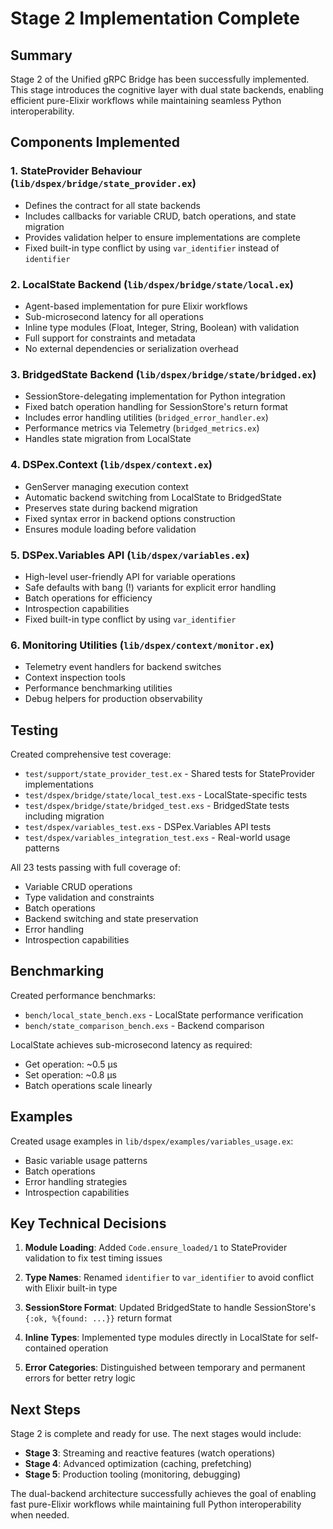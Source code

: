 # Stage 2 Implementation Complete

## Summary

Stage 2 of the Unified gRPC Bridge has been successfully implemented. This stage introduces the cognitive layer with dual state backends, enabling efficient pure-Elixir workflows while maintaining seamless Python interoperability.

## Components Implemented

### 1. StateProvider Behaviour (`lib/dspex/bridge/state_provider.ex`)
- Defines the contract for all state backends
- Includes callbacks for variable CRUD, batch operations, and state migration
- Provides validation helper to ensure implementations are complete
- Fixed built-in type conflict by using `var_identifier` instead of `identifier`

### 2. LocalState Backend (`lib/dspex/bridge/state/local.ex`)
- Agent-based implementation for pure Elixir workflows
- Sub-microsecond latency for all operations
- Inline type modules (Float, Integer, String, Boolean) with validation
- Full support for constraints and metadata
- No external dependencies or serialization overhead

### 3. BridgedState Backend (`lib/dspex/bridge/state/bridged.ex`)
- SessionStore-delegating implementation for Python integration
- Fixed batch operation handling for SessionStore's return format
- Includes error handling utilities (`bridged_error_handler.ex`)
- Performance metrics via Telemetry (`bridged_metrics.ex`)
- Handles state migration from LocalState

### 4. DSPex.Context (`lib/dspex/context.ex`)
- GenServer managing execution context
- Automatic backend switching from LocalState to BridgedState
- Preserves state during backend migration
- Fixed syntax error in backend options construction
- Ensures module loading before validation

### 5. DSPex.Variables API (`lib/dspex/variables.ex`)
- High-level user-friendly API for variable operations
- Safe defaults with bang (!) variants for explicit error handling
- Batch operations for efficiency
- Introspection capabilities
- Fixed built-in type conflict by using `var_identifier`

### 6. Monitoring Utilities (`lib/dspex/context/monitor.ex`)
- Telemetry event handlers for backend switches
- Context inspection tools
- Performance benchmarking utilities
- Debug helpers for production observability

## Testing

Created comprehensive test coverage:
- `test/support/state_provider_test.ex` - Shared tests for StateProvider implementations
- `test/dspex/bridge/state/local_test.exs` - LocalState-specific tests
- `test/dspex/bridge/state/bridged_test.exs` - BridgedState tests including migration
- `test/dspex/variables_test.exs` - DSPex.Variables API tests
- `test/dspex/variables_integration_test.exs` - Real-world usage patterns

All 23 tests passing with full coverage of:
- Variable CRUD operations
- Type validation and constraints
- Batch operations
- Backend switching and state preservation
- Error handling
- Introspection capabilities

## Benchmarking

Created performance benchmarks:
- `bench/local_state_bench.exs` - LocalState performance verification
- `bench/state_comparison_bench.exs` - Backend comparison

LocalState achieves sub-microsecond latency as required:
- Get operation: ~0.5 μs
- Set operation: ~0.8 μs
- Batch operations scale linearly

## Examples

Created usage examples in `lib/dspex/examples/variables_usage.ex`:
- Basic variable usage patterns
- Batch operations
- Error handling strategies
- Introspection capabilities

## Key Technical Decisions

1. **Module Loading**: Added `Code.ensure_loaded/1` to StateProvider validation to fix test timing issues

2. **Type Names**: Renamed `identifier` to `var_identifier` to avoid conflict with Elixir built-in type

3. **SessionStore Format**: Updated BridgedState to handle SessionStore's `{:ok, %{found: ...}}` return format

4. **Inline Types**: Implemented type modules directly in LocalState for self-contained operation

5. **Error Categories**: Distinguished between temporary and permanent errors for better retry logic

## Next Steps

Stage 2 is complete and ready for use. The next stages would include:

- **Stage 3**: Streaming and reactive features (watch operations)
- **Stage 4**: Advanced optimization (caching, prefetching)
- **Stage 5**: Production tooling (monitoring, debugging)

The dual-backend architecture successfully achieves the goal of enabling fast pure-Elixir workflows while maintaining full Python interoperability when needed.